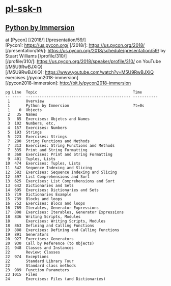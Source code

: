 # [pl-ssk-n](README.md)

## [Python by Immersion](python-by-immersion.md)
at [Pycon] [/2018/] [/presentation/59/]  
[Pycon]: https://us.pycon.org/
[/2018/]: https://us.pycon.org/2018/
[/presentation/59/]: https://us.pycon.org/2018/schedule/presentation/59/
by Stuart Williams [/profile/310/]  
[/profile/310/]: https://us.pycon.org/2018/speaker/profile/310/
on YouTube [/M5U9RwBJXiQ]  
[/M5U9RwBJXiQ]: https://www.youtube.com/watch?v=M5U9RwBJXiQ
exercises [/pycon2018-immersion]  
[/pycon2018-immersion]: http://bit.ly/pycon2018-immersion


```
pg Line  Topic                                          Time
-- ----  ---------------------------------------------- -----------
 1       Overview
 1       Python by Immersion                            ?t=0s
 1    0  Objects                                        
 2   35  Names                                          
 3   85  Exercises: Objetcs and Names                   
 3  102  Numbers, etc,
 4  157  Exercises: Numbers
 5  193  Strings
 5  223  Exercises: Strings
 7  280  String Functions and Methods
 7  313  Exercises: String Functions and Methods
 7  335  Print and String Formatting
 8  368  Exercises: Print and String Formatting
 9  401  Tuples, Lists
10  474  Exercises: Tuples, Lists
11  542  Sequence Indexing and Slicing
12  582  Exercises: Sequence Indexing and Slicing
12  597  List Comprehensions and Sort
13  625  Exercises: List Comprehensions and Sort
13  642  Dictionaries and Sets
14  695  Exercises: Dictionaries and Sets
15  719  Dictionaries Example
15  739  Blocks and loops
16  752  Exercises: Blocs and loops
16  769  Iterables, Generator Expressions
17  808  Exercises: Iterables, Generator Expressions
18  836  Writing Scripts, Modules
18       Exercises: Writing Scripts, Modules
18  863  Defining and Calling Functions
19  888  Exercises: Defining and Calling Functions
19  891  Generators
20  927  Exercises: Generators
20  930  Call by Reference (to Objects)
21  948  Classes and Instances
22       Review: Classes
22  974  Exceptions
22       Standard Library Tour
22       Standard class methods
23  989  Function Parameters
23 1015  Files
24       Exercises: Files (and Dictionaries)
```




